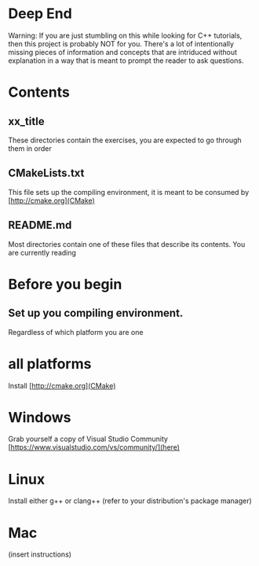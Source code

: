 # Deep End

Warning: If you are just stumbling on this while looking for C++ tutorials, then this project is probably NOT for you. There's a lot
of intentionally missing pieces of information and concepts that are intriduced without explanation in a way that is meant to 
prompt the reader to ask questions.


# Contents

## xx_title

These directories contain the exercises, you are expected to go through them in order

## CMakeLists.txt

This file sets up the compiling environment, it is meant to be consumed by [http://cmake.org](CMake)

## README.md

Most directories contain one of these files that describe its contents. You are currently reading 

# Before you begin

## Set up you compiling environment.

Regardless of which platform you are one

# all platforms

Install [http://cmake.org](CMake)

# Windows

Grab yourself a copy of Visual Studio Community [https://www.visualstudio.com/vs/community/](here)

# Linux

Install either g++ or clang++ (refer to your distribution's package manager)

# Mac

(insert instructions)
